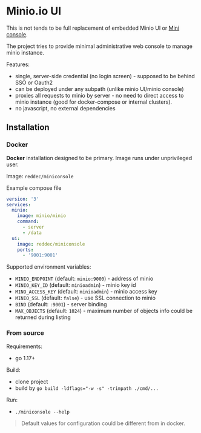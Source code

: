 # Minio.io UI

This is not tends to be full replacement of embedded Minio UI or [Mini console](https://github.com/minio/console).

The project tries to provide minimal administrative web console to manage minio instance.

Features:

* single, server-side credential (no login screen) - supposed to be behind SSO or Oauth2
* can be deployed under any subpath (unlike minio UI/minio console)
* proxies all requests to minio by server - no need to direct access to minio instance (good for docker-compose or internal clusters).
* no javascript, no external dependencies

## Installation

### Docker

**Docker** installation designed to be primary. Image runs under unprivileged user.

Image: `reddec/miniconsole`

Example compose file

```yaml
version: '3'
services:
  minio:
    image: minio/minio
    command:
      - server
      - /data
  ui:
    image: reddec/miniconsole
    ports:
      - '9001:9001'
```

Supported environment variables:

* `MINIO_ENDPOINT` (default: `minio:9000`) - address of minio
* `MINIO_KEY_ID` (default: `minioadmin`) - minio key id
* `MINO_ACCESS_KEY` (default: `minioadmin`) - minio access key
* `MINIO_SSL` (default: `false`) - use SSL connection to minio
* `BIND` (default: `:9001`) - server binding
* `MAX_OBJECTS` (default: `1024`) - maximum number of objects info could be returned during listing

### From source

Requirements:
* go 1.17+

Build:
- clone project
- build by `go build -ldflags="-w -s" -trimpath ./cmd/...`

Run:
- `./miniconsole --help`

> Default values for configuration could be different from in docker.